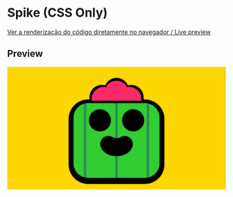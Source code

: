 # Spike (CSS Only)

[Ver a renderização do código diretamente no navegador / Live preview](https://natalia-fs.github.io/aprendendo-css/brawl-stars/spike)

## Preview
<div>
  <img src="preview.png">
</div>